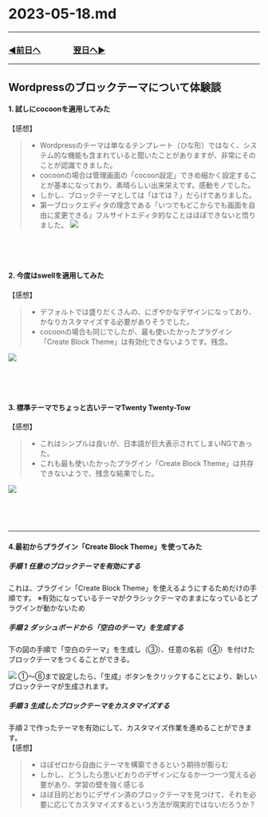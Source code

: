 # 2023-05-18.md

---
### [◀️前日へ](https://github.com/yuasys/chatty-journal/blob/main/2023/05/2023-05-17.md)&emsp;&emsp;&emsp;&emsp;[翌日へ▶️](https://github.com/yuasys/chatty-journal/blob/main/2023/05/2023-05-19.md)
---

Wordpressのブロックテーマについて体験談
-
#### 1. 試しにcocoonを適用してみた

【感想】
>  - Wordpressのテーマは単なるテンプレート（ひな形）ではなく、システム的な機能も含まれていると聞いたことがありますが、非常にそのことが認識できました。
>  - cocoonの場合は管理画面の「cocoon設定」できめ細かく設定することが基本になっており、素晴らしい出来栄えです。感動モノでした。
>  - しかし、ブロックテーマとしては「はては？」だらけでありました。
>  - 第一ブロックエディタの理念である「いつでもどこからでも画面を自由に変更できる」フルサイトエディタ的なことはほぼできないと悟りました。
> ![](https://hackmd.io/_uploads/rk8Eg-QBh.png)
<p style="height: 3rem;"></p>

#### 2. 今度はswellを適用してみた

【感想】
> - デフォルトでは盛りだくさんの、にぎやかなデザインになっており、かなりカスタマイズする必要がありそうでした。
> - cocoonの場合も同じでしたが、最も使いたかったプラグイン「Create Block Theme」は有効化できないようです。残念。

![](https://hackmd.io/_uploads/SyRIYrQBn.png)
<p style="height: 3rem;"></p>

#### 3. 標準テーマでちょっと古いテーマTwenty Twenty-Tow

【感想】

> - これはシンプルは良いが、日本語が巨大表示されてしまいNGであった。
> - これも最も使いたかったプラグイン「Create Block Theme」は共存できないようで、残念な結果でした。

![](https://hackmd.io/_uploads/SJhzprQBh.png)

<p style="height: 3rem;"></p>
<hr>

#### 4.最初からプラグイン「Create Block Theme」を使ってみた

##### 手順 1 任意のブロックテーマを有効にする
これは、プラグイン「Create Block Theme」を使えるようにするためだけの手順です。
※有効になっているテーマがクラシックテーマのままになっているとプラグインが動かないため

##### 手順 2 ダッシュボードから「空白のテーマ」を生成する
下の図の手順で「空白のテーマ」を生成し（③）、任意の名前（④）を付けたブロックテーマをつくることができる。

![](https://hackmd.io/_uploads/SkyUXGVr3.png)
①～⑥まで設定したら、「生成」ボタンをクリックすることにより、新しいブロックテーマが生成されます。

##### 手順 3 生成したブロックテーマをカスタマイズする

手順２で作ったテーマを有効にして、カスタマイズ作業を進めることができます。  
【感想】
> - ほぼゼロから自由にテーマを構築できるという期待が膨らむ
> - しかし、どうしたら思いどおりのデザインになるか一つ一つ覚える必要があり、学習の壁を強く感じる
> - ほぼ目的どおりにデザイン済のブロックテーマを見つけて、それを必要に応じてカスタマイズするという方法が現実的ではないだろうか？



